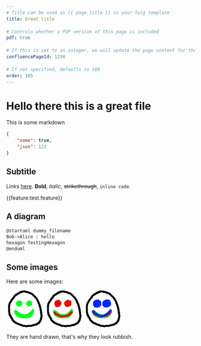```yaml
---
# Title can be used as {{ page.title }} in your Twig template
title: Great title

# Controls whether a PDF version of this page is included
pdf: true

# If this is set to an integer, we will update the page content for the corresponding Confluence page
confluencePageId: 1234

# If not specified, defaults to 100
order: 105
---
```

# Hello there this is a great file

This is some markdown

```json
{
    "some": true,
    "json": 123
}
```

## Subtitle

Links [here](https://www.google.com). **Bold**, _italic_, ~~strikethrough~~, `inline code`.

{{feature:test.feature}}

## A diagram

```puml
@startuml dummy_filename
Bob->Alice : hello
hexagon TestingHexagon
@enduml
```

## Some images

Here are some images:

![A smiley face in PNG](./smile.png)
![A smiley face in JPG](./smile.jpg)
![A smiley face in GIF](./smile.gif)

They are hand drawn, that's why they look rubbish.
